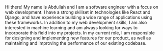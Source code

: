 Hi there! My name is Abdullah and I am a software engineer with a focus on web development. I have a strong skillset in technologies like React and Django, and have experience building a wide range of applications using these frameworks. In addition to my web development skills, I am also interested in machine learning and am always looking for ways to incorporate this field into my projects. In my current role, I am responsible for designing and implementing new features for our product, as well as maintaining and improving the performance of our existing codebase.

<!---
nxabdullah/nxabdullah is a ✨ special ✨ repository because its `README.md` (this file) appears on your GitHub profile.
You can click the Preview link to take a look at your changes.
--->
